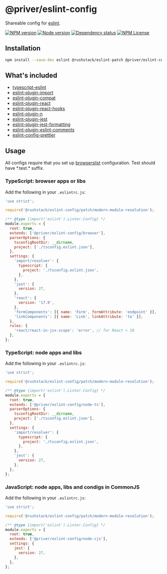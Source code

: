 # @priver/eslint-config

Shareable config for [eslint].

[![NPM version](https://img.shields.io/npm/v/@priver/eslint-config)](https://www.npmjs.com/package/@priver/eslint-config)
[![Node version](https://img.shields.io/node/v/@priver/eslint-config)](https://www.npmjs.com/package/@priver/eslint-config)
[![Dependency status](https://img.shields.io/librariesio/release/npm/@priver/eslint-config)](https://www.npmjs.com/package/@priver/eslint-config)
[![NPM License](https://img.shields.io/npm/l/@priver/eslint-config)](https://www.npmjs.com/package/@priver/eslint-config)

## Installation

```sh
npm install --save-dev eslint @rushstack/eslint-patch @priver/eslint-config
```

## What's included

- [typescript-eslint]
- [eslint-plugin-import]
- [eslint-plugin-compat]
- [eslint-plugin-react]
- [eslint-plugin-react-hooks]
- [eslint-plugin-n]
- [eslint-plugin-jest]
- [eslint-plugin-jest-formatting]
- [eslint-plugin-eslint-comments]
- [eslint-config-prettier]

## Usage

All configs require that you set up [browserslist] configuration. Test should have \*.test.\* suffix.

### TypeScript: browser apps or libs

Add the following in your `.eslintrc.js`:

```js
'use strict';

require('@rushstack/eslint-config/patch/modern-module-resolution');

/** @type {import('eslint').Linter.Config} */
module.exports = {
  root: true,
  extends: ['@priver/eslint-config/browser'],
  parserOptions: {
    tsconfigRootDir: __dirname,
    project: ['./tsconfig.eslint.json'],
  },
  settings: {
    'import/resolver': {
      typescript: {
        project: './tsconfig.eslint.json',
      },
    },
    'jest': {
      version: 27,
    },
    'react': {
      version: '17.0',
    },
    'formComponents': [{ name: 'Form', formAttribute: 'endpoint' }],
    'linkComponents': [{ name: 'Link', linkAttribute: 'to' }],
  },
  rules: {
    'react/react-in-jsx-scope': 'error', // for React < 18
  },
};
```

### TypeScript: node apps and libs

Add the following in your `.eslintrc.js`:

```js
'use strict';

require('@rushstack/eslint-config/patch/modern-module-resolution');

/** @type {import('eslint').Linter.Config} */
module.exports = {
  root: true,
  extends: ['@priver/eslint-config/node-ts'],
  parserOptions: {
    tsconfigRootDir: __dirname,
    project: ['./tsconfig.eslint.json'],
  },
  settings: {
    'import/resolver': {
      typescript: {
        project: './tsconfig.eslint.json',
      },
    },
    'jest': {
      version: 27,
    },
  },
};
```

### JavaScript: node apps, libs and condigs in CommonJS

Add the following in your `.eslintrc.js`:

```js
'use strict';

require('@rushstack/eslint-config/patch/modern-module-resolution');

/** @type {import('eslint').Linter.Config} */
module.exports = {
  root: true,
  extends: ['@priver/eslint-config/node-cjs'],
  settings: {
    jest: {
      version: 27,
    },
  },
};
```

[eslint]: https://eslint.org/
[typescript-eslint]: https://typescript-eslint.io/
[eslint-plugin-import]: https://github.com/import-js/eslint-plugin-import
[eslint-plugin-compat]: https://github.com/amilajack/eslint-plugin-compat
[eslint-plugin-react]: https://github.com/jsx-eslint/eslint-plugin-react
[eslint-plugin-react-hooks]: https://reactjs.org/docs/hooks-rules.html
[eslint-plugin-n]: https://github.com/weiran-zsd/eslint-plugin-node
[eslint-plugin-jest]: https://github.com/jest-community/eslint-plugin-jest
[eslint-plugin-jest-formatting]: https://github.com/dangreenisrael/eslint-plugin-jest-formatting
[eslint-plugin-eslint-comments]: https://mysticatea.github.io/eslint-plugin-eslint-comments/
[eslint-config-prettier]: https://github.com/prettier/eslint-config-prettier
[browserslist]: https://github.com/browserslist/browserslist
